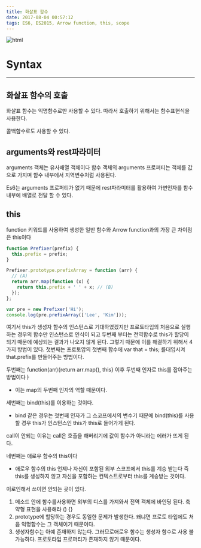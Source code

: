 ```yaml
---
title: 화살표 함수
date: 2017-08-04 00:57:12
tags: ES6, ES2015, Arrow function, this, scope
---
```

![html](../../../../images/es6.png)
# Syntax
---

## 화살표 함수의 호출
화살표 함수는 익명함수로만 사용할 수 있다.
따라서 호출하기 위해서는 함수표현식을 사용한다.

콜백함수로도 사용할 수 있다.

## arguments와 rest파라미터
arguments 객체는 유사배열 객체이다
함수 객체의 arguments 프로퍼티는 객체를 값으로 가지며 함수 내부에서 지역변수처럼 사용된다.

Es6는 arguments 프로퍼티가 없기 때문에 rest파라미터를 활용하여 가변인자를 함수내부에 배열로 전달 할 수 있다.

## this

function 키워드를 사용하여 생성한 일반 함수와 Arrow function과의 가장 큰 차이점은 this이다

```js
function Prefixer(prefix) {
  this.prefix = prefix;
}

Prefixer.prototype.prefixArray = function (arr) {
  // (A)
  return arr.map(function (x) {
    return this.prefix + ' ' + x; // (B)
  });
};

var pre = new Prefixer('Hi');
console.log(pre.prefixArray(['Lee', 'Kim']));
```
여기서 this가 생성자 함수의 인스턴스로 기대하였겠지만
프로토타입의 처음으로 실행하는 경우의 함수만 인스턴스로 인식이 되고 두번째 부터는 전역함수로 this가 할당이 되기 때문에
예상되는 결과가 나오지 않게 된다. 그렇기 때문에 이를 해결하기 위해서
4가지 방법이 있다.
첫번째는 프로토압의 첫번째 함수에 var that = this; 를대입시켜
that.prefix를 만들어주는 방법이다.

두번째는 function(arr){return arr.map(), this}
이후 두번째 인자로 this를 잡아주는 방법이다ㅏ
- 이는 map의 두번째 인자의 역할 때문이다.

세번째는 bind(this)를 이용하는 것이다.
- bind 같은 경우는 첫번째 인자가 그 스코프에서의 변수기 때문에 bind(this)를 사용할 경우
this가 인스턴스인 this가 this로 들어가게 된다.

call이 안되는 이유는 call은 호출을 해버리기에 값이 함수가 아니라는 에러가 뜨게 된다.

네번째는 애로우 함수의 this이다
- 애로우 함수의 this 언제나 자신이 포함된 외부 스코프에서 this를 계승 받는다 즉 this를 생성하지 않고 자신을 포함하는 컨텍스트로부터 this를 계승받는 것이다.

이로인해서 쓰이면 안되는 곳이 있다.

1. 메소드 안에 함수를사용하면 외부의 디스를 가져와서 전역 객체에 바인딩 된다.
축약형 표현을 사용해라 () {}
2. prototype에 할당하는 경우도 동일한 문제가 발생한다.
왜냐면 프로토 타입에도 처음 익명함수는 그 객체이기 때문이다.
3. 생성자함수는 아예 존재하지 않는다. 그러므로애로우 함수는 생성자 함수로 사용 불가능하다. 프로토타입 프로퍼티가 존재하지 않기 때문이다.
